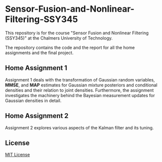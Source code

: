 # Sensor-Fusion-and-Nonlinear-Filtering-SSY345

This repository is for the course "Sensor Fusion and Nonlinear Filtering (SSY345)" at the Chalmers University of Technology.

The repository contains the code and the report for all the home assignments and the final project.

## Home Assignment 1

Assignment 1 deals with the transformation of Gaussian random variables, **MMSE**, and **MAP** estimates for Gaussian mixture posteriors and conditional densities and their relation to joint densities. Furthermore, the assignment investigates the machinery behind the Bayesian measurement updates for Gaussian densities in detail.

## Home Assignment 2

Assignment 2 explores various aspects of the Kalman filter and its tuning.

## License

[MIT License](LICENSE)